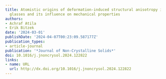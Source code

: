 ```yaml
---
title: Atomistic origins of deformation-induced structural anisotropy in metaphosphate
  glasses and its influence on mechanical properties
authors:
- Achraf Atila
- Erik Bitzek
date: '2024-03-01'
publishDate: '2024-04-07T00:23:09.587177Z'
publication_types:
- article-journal
publication: '*Journal of Non-Crystalline Solids*'
doi: 10.1016/j.jnoncrysol.2024.122822
links:
- name: URL
  url: http://dx.doi.org/10.1016/j.jnoncrysol.2024.122822
---
```


